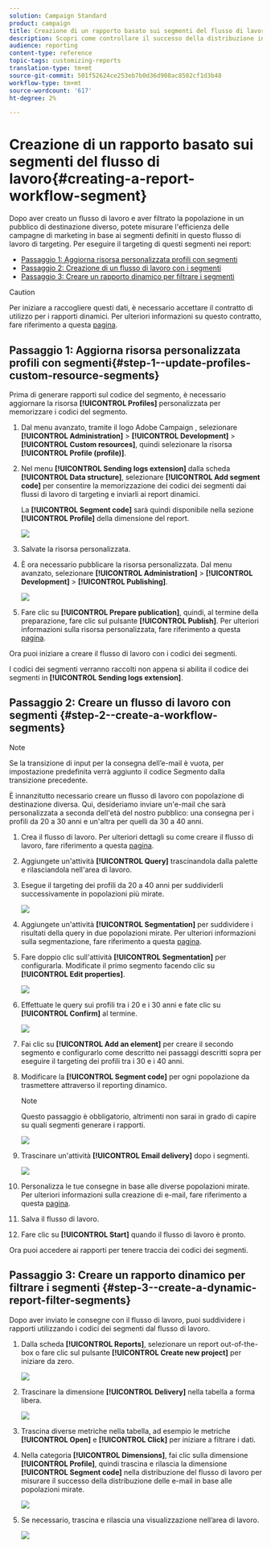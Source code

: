 ```yaml
---
solution: Campaign Standard
product: campaign
title: Creazione di un rapporto basato sui segmenti del flusso di lavoro
description: Scopri come controllare il successo della distribuzione in base ai segmenti dei flussi di lavoro nei tuoi rapporti.
audience: reporting
content-type: reference
topic-tags: customizing-reports
translation-type: tm+mt
source-git-commit: 501f52624ce253eb7b0d36d908ac8502cf1d3b48
workflow-type: tm+mt
source-wordcount: '617'
ht-degree: 2%

---
```



# Creazione di un rapporto basato sui segmenti del flusso di lavoro{#creating-a-report-workflow-segment}

Dopo aver creato un flusso di lavoro e aver filtrato la popolazione in un pubblico di destinazione diverso, potete misurare l&#39;efficienza delle campagne di marketing in base ai segmenti definiti in questo flusso di lavoro di targeting.
Per eseguire il targeting di questi segmenti nei report:

* [Passaggio 1: Aggiorna risorsa personalizzata profili con segmenti](#step-1--update-profiles-custom-resource-segments)
* [Passaggio 2: Creazione di un flusso di lavoro con i segmenti](#step-2--create-a-workflow-segments)
* [Passaggio 3: Creare un rapporto dinamico per filtrare i segmenti](#step-3--create-a-dynamic-report-filter-segments)

>[!CAUTION]
>Per iniziare a raccogliere questi dati, è necessario accettare il contratto di utilizzo per i rapporti dinamici.
>Per ulteriori informazioni su questo contratto, fare riferimento a questa [pagina](../../reporting/using/about-dynamic-reports.md#dynamic-reporting-usage-agreement).

## Passaggio 1: Aggiorna risorsa personalizzata profili con segmenti{#step-1--update-profiles-custom-resource-segments}

Prima di generare rapporti sul codice del segmento, è necessario aggiornare la risorsa **[!UICONTROL Profiles]** personalizzata per memorizzare i codici del segmento.

1. Dal menu avanzato, tramite il logo Adobe Campaign , selezionare **[!UICONTROL Administration]** > **[!UICONTROL Development]** > **[!UICONTROL Custom resources]**, quindi selezionare la risorsa **[!UICONTROL Profile (profile)]**.
1. Nel menu **[!UICONTROL Sending logs extension]** dalla scheda **[!UICONTROL Data structure]**, selezionare **[!UICONTROL Add segment code]** per consentire la memorizzazione dei codici dei segmenti dai flussi di lavoro di targeting e inviarli ai report dinamici.

   La **[!UICONTROL Segment code]** sarà quindi disponibile nella sezione **[!UICONTROL Profile]** della dimensione del report.

   ![](assets/report_segment_4.png)

1. Salvate la risorsa personalizzata.

1. È ora necessario pubblicare la risorsa personalizzata.
Dal menu avanzato, selezionare **[!UICONTROL Administration]** > **[!UICONTROL Development]** > **[!UICONTROL Publishing]**.

   ![](assets/custom_profile_7.png)

1. Fare clic su **[!UICONTROL Prepare publication]**, quindi, al termine della preparazione, fare clic sul pulsante **[!UICONTROL Publish]**. Per ulteriori informazioni sulla risorsa personalizzata, fare riferimento a questa [pagina](../../developing/using/updating-the-database-structure.md).

Ora puoi iniziare a creare il flusso di lavoro con i codici dei segmenti.

I codici dei segmenti verranno raccolti non appena si abilita il codice dei segmenti in **[!UICONTROL Sending logs extension]**.

## Passaggio 2: Creare un flusso di lavoro con segmenti {#step-2--create-a-workflow-segments}

>[!NOTE]
>Se la transizione di input per la consegna dell’e-mail è vuota, per impostazione predefinita verrà aggiunto il codice Segmento dalla transizione precedente.

È innanzitutto necessario creare un flusso di lavoro con popolazione di destinazione diversa. Qui, desideriamo inviare un&#39;e-mail che sarà personalizzata a seconda dell&#39;età del nostro pubblico: una consegna per i profili da 20 a 30 anni e un&#39;altra per quelli da 30 a 40 anni.

1. Crea il flusso di lavoro. Per ulteriori dettagli su come creare il flusso di lavoro, fare riferimento a questa [pagina](../../automating/using/building-a-workflow.md).

1. Aggiungete un&#39;attività **[!UICONTROL Query]** trascinandola dalla palette e rilasciandola nell&#39;area di lavoro.

1. Esegue il targeting dei profili da 20 a 40 anni per suddividerli successivamente in popolazioni più mirate.

   ![](assets/report_segment_1.png)

1. Aggiungete un&#39;attività **[!UICONTROL Segmentation]** per suddividere i risultati della query in due popolazioni mirate. Per ulteriori informazioni sulla segmentazione, fare riferimento a questa [pagina](../../automating/using/segmentation.md).

1. Fare doppio clic sull&#39;attività **[!UICONTROL Segmentation]** per configurarla. Modificate il primo segmento facendo clic su **[!UICONTROL Edit properties]**.

   ![](assets/report_segment_7.png)

1. Effettuate le query sui profili tra i 20 e i 30 anni e fate clic su **[!UICONTROL Confirm]** al termine.

   ![](assets/report_segment_8.png)

1. Fai clic su **[!UICONTROL Add an element]** per creare il secondo segmento e configurarlo come descritto nei passaggi descritti sopra per eseguire il targeting dei profili tra i 30 e i 40 anni.

1. Modificare la **[!UICONTROL Segment code]** per ogni popolazione da trasmettere attraverso il reporting dinamico.

   >[!NOTE]
   >Questo passaggio è obbligatorio, altrimenti non sarai in grado di capire su quali segmenti generare i rapporti.

   ![](assets/report_segment_9.png)

1. Trascinare un&#39;attività **[!UICONTROL Email delivery]** dopo i segmenti.

   ![](assets/report_segment_3.png)

1. Personalizza le tue consegne in base alle diverse popolazioni mirate. Per ulteriori informazioni sulla creazione di e-mail, fare riferimento a questa [pagina](../../designing/using/designing-content-in-adobe-campaign.md).

1. Salva il flusso di lavoro.

1. Fare clic su **[!UICONTROL Start]** quando il flusso di lavoro è pronto.

Ora puoi accedere ai rapporti per tenere traccia dei codici dei segmenti.

## Passaggio 3: Creare un rapporto dinamico per filtrare i segmenti {#step-3--create-a-dynamic-report-filter-segments}

Dopo aver inviato le consegne con il flusso di lavoro, puoi suddividere i rapporti utilizzando i codici dei segmenti dal flusso di lavoro.

1. Dalla scheda **[!UICONTROL Reports]**, selezionare un report out-of-the-box o fare clic sul pulsante **[!UICONTROL Create new project]** per iniziare da zero.

   ![](assets/custom_profile_18.png)
1. Trascinare la dimensione **[!UICONTROL Delivery]** nella tabella a forma libera.

   ![](assets/report_segment_5.png)

1. Trascina diverse metriche nella tabella, ad esempio le metriche **[!UICONTROL Open]** e **[!UICONTROL Click]** per iniziare a filtrare i dati.
1. Nella categoria **[!UICONTROL Dimensions]**, fai clic sulla dimensione **[!UICONTROL Profile]**, quindi trascina e rilascia la dimensione **[!UICONTROL Segment code]** nella distribuzione del flusso di lavoro per misurare il successo della distribuzione delle e-mail in base alle popolazioni mirate.

   ![](assets/report_segment_6.png)

1. Se necessario, trascina e rilascia una visualizzazione nell’area di lavoro.

   ![](assets/report_segment_10.png)

